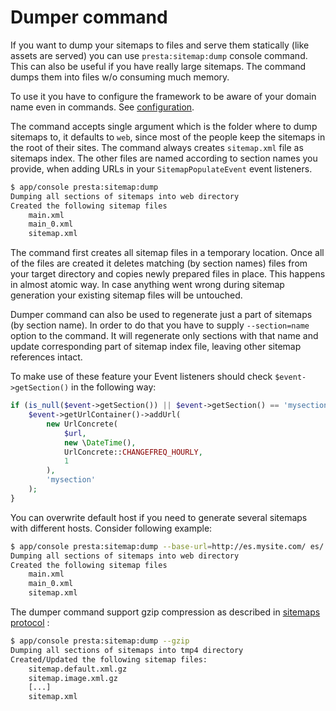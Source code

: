 # Dumper command

If you want to dump your sitemaps to files and serve them statically (like assets are served)
you can use `presta:sitemap:dump` console command. This can also be useful if you have really large sitemaps.
The command dumps them into files w/o consuming much memory.

To use it you have to configure the framework to be aware of your domain name even in commands.
See [configuration](2-Configuration.md#the-base-url-for-dumper).

The command accepts single argument which is the folder where to dump sitemaps to, it defaults to `web`, since
most of the people keep the sitemaps in the root of their sites.
The command always creates `sitemap.xml` file as sitemaps index. The other files are named according to section names
you provide, when adding URLs in your `SitemapPopulateEvent` event listeners.

```bash
$ app/console presta:sitemap:dump
Dumping all sections of sitemaps into web directory
Created the following sitemap files
    main.xml
    main_0.xml
    sitemap.xml
```

The command first creates all sitemap files in a temporary location. Once all of the files are created
it deletes matching (by section names) files from your target directory and copies newly prepared files in place.
This happens in almost atomic way. In case anything went wrong during sitemap generation your existing sitemap files
will be untouched.

Dumper command can also be used to regenerate just a part of sitemaps (by section name). In order to do that
you have to supply `--section=name` option to the command. It will regenerate only sections with that name
and update corresponding part of sitemap index file, leaving other sitemap references intact.

To make use of these feature your Event listeners should check `$event->getSection()` in the following way:

```php
if (is_null($event->getSection()) || $event->getSection() == 'mysection') {
    $event->getUrlContainer()->addUrl(
        new UrlConcrete(
            $url,
            new \DateTime(),
            UrlConcrete::CHANGEFREQ_HOURLY,
            1
        ),
        'mysection'
    );
}
```

You can overwrite default host if you need to generate several sitemaps with different hosts.
Consider following example:

```bash
$ app/console presta:sitemap:dump --base-url=http://es.mysite.com/ es/
Dumping all sections of sitemaps into web directory
Created the following sitemap files
    main.xml
    main_0.xml
    sitemap.xml
```

The dumper command support gzip compression as described in [sitemaps protocol][1] :

```bash
$ app/console presta:sitemap:dump --gzip
Dumping all sections of sitemaps into tmp4 directory
Created/Updated the following sitemap files:
    sitemap.default.xml.gz
    sitemap.image.xml.gz
    [...]
    sitemap.xml
```

[1]: http://www.sitemaps.org/protocol.html#index